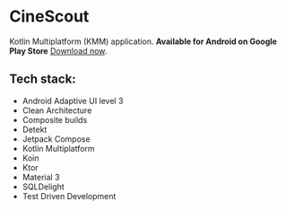 # CineScout

Kotlin Multiplatform (KMM) application.
**Available for Android on Google Play Store** [Download now](https://play.google.com/store/apps/details?id=studio.forface.cinescout2).

## Tech stack:
- Android Adaptive UI level 3
- Clean Architecture
- Composite builds
- Detekt
- Jetpack Compose
- Kotlin Multiplatform
- Koin
- Ktor
- Material 3
- SQLDelight
- Test Driven Development
